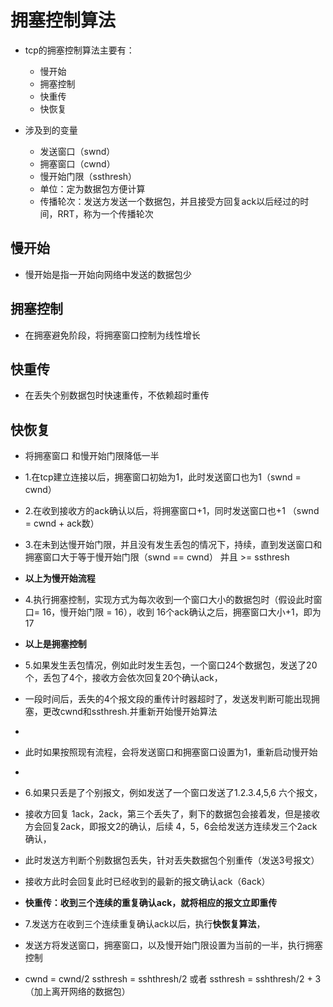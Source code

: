 # 拥塞控制算法

  * tcp的拥塞控制算法主要有：
  
    * 慢开始
    * 拥塞控制
    * 快重传
    * 快恢复

* 涉及到的变量

  * 发送窗口（swnd）
  * 拥塞窗口（cwnd）
  * 慢开始门限（ssthresh）
  * 单位：定为数据包方便计算
  * 传播轮次：发送方发送一个数据包，并且接受方回复ack以后经过的时间，RRT，称为一个传播轮次


## 慢开始
  * 慢开始是指一开始向网络中发送的数据包少
## 拥塞控制
  * 在拥塞避免阶段，将拥塞窗口控制为线性增长
## 快重传
  * 在丢失个别数据包时快速重传，不依赖超时重传
## 快恢复
  * 将拥塞窗口 和慢开始门限降低一半


  * 1.在tcp建立连接以后，拥塞窗口初始为1，此时发送窗口也为1（swnd = cwnd）
  * 2.在收到接收方的ack确认以后，将拥塞窗口+1，同时发送窗口也+1 （swnd = cwnd + ack数）
  * 3.在未到达慢开始门限，并且没有发生丢包的情况下，持续，直到发送窗口和拥塞窗口大于等于慢开始门限（swnd == cwnd） 并且 >= ssthresh
  * **以上为慢开始流程**
  * 4.执行拥塞控制，实现方式为每次收到一个窗口大小的数据包时（假设此时窗口= 16，慢开始门限 = 16），收到 16个ack确认之后，拥塞窗口大小+1，即为17
  * **以上是拥塞控制**
  * 5.如果发生丢包情况，例如此时发生丢包，一个窗口24个数据包，发送了20个，丢包了4个，接收方会依次回复20个确认ack，
  *   一段时间后，丢失的4个报文段的重传计时器超时了，发送发判断可能出现拥塞，更改cwnd和ssthresh.并重新开始慢开始算法
  *   
  *   此时如果按照现有流程，会将发送窗口和拥塞窗口设置为1，重新启动慢开始
  *   
  * 6.如果只丢是了个别报文，例如发送了一个窗口发送了1.2.3.4,5,6 六个报文，
  *   接收方回复 1ack，2ack，第三个丢失了，剩下的数据包会接着发，但是接收方会回复2ack，即报文2的确认，后续 4，5，6会给发送方连续发三个2ack确认，
  *   此时发送方判断个别数据包丢失，针对丢失数据包个别重传（发送3号报文）
  *   接收方此时会回复此时已经收到的最新的报文确认ack（6ack）
  *   **快重传：收到三个连续的重复确认ack，就将相应的报文立即重传**

  * 7.发送方在收到三个连续重复确认ack以后，执行**快恢复算法**，
  *   发送方将发送窗口，拥塞窗口，以及慢开始门限设置为当前的一半，执行拥塞控制
  *   cwnd = cwnd/2 ssthresh = sshthresh/2  或者  ssthresh = sshthresh/2 + 3（加上离开网络的数据包）


